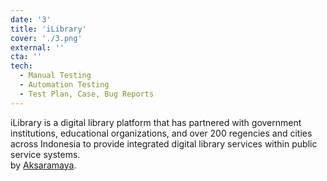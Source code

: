 ```yaml
---
date: '3'
title: 'iLibrary'
cover: './3.png'
external: ''
cta: ''
tech:
  - Manual Testing
  - Automation Testing
  - Test Plan, Case, Bug Reports
---
```


iLibrary is a digital library platform that has partnered with government institutions, educational organizations, and over 200 regencies and cities across Indonesia to provide integrated digital library services within public service systems. <br> by [Aksaramaya](https://aksaramaya.com/en/).
